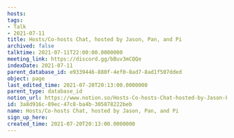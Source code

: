 ```yaml
---
hosts: 
tags:
- Talk
- 2021-07-11
title: Hosts/Co-hosts Chat, hosted by Jason, Pan, and Pi
archived: false
talktime: 2021-07-11T22:00:00.0000000
meeting_link: https://discord.gg/bBuv3mCQQe
indexDate: 2021-07-11
parent_database_id: e9339446-880f-4ef0-8ad7-8ad1f507dded
object: page
last_edited_time: 2021-07-20T20:13:00.0000000
parent_type: database_id
notion_url: https://www.notion.so/Hosts-Co-hosts-Chat-hosted-by-Jason-Pan-and-Pi-3a8d916c89ec47c8ba4b305878222beb
id: 3a8d916c-89ec-47c8-ba4b-305878222beb
name: Hosts/Co-hosts Chat, hosted by Jason, Pan, and Pi
sign_up_here: 
created_time: 2021-07-20T20:13:00.0000000
---
```






